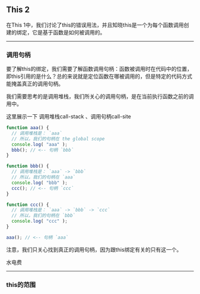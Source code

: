 
## This 2

在This 1中，我们讨论了this的错误用法，并且知晓this是一个为每个函数调用创建的绑定，它是基于函数是如何被调用的。

---
### 调用句柄
要了解this的绑定，我们需要了解函数调用句柄：函数被调用时在代码中的位置，即this引用的是什么？总的来说就是定位函数在哪被调用的，但是特定的代码方式能掩盖真正的调用句柄。

我们需要思考的是调用堆栈，我们所关心的调用句柄，是在当前执行函数之前的调用中。

这里展示一下 调用堆栈call-stack 、调用句柄call-site
```js
function aaa() {
  // 调用堆栈是： `aaa`
  // 所以，我们的句柄在 the global scope
  console.log( "aaa" );
  bbb(); // <-- 句柄 `bbb`
}

function bbb() {
  // 调用堆栈是： `aaa` -> `bbb`
  // 所以，我们的句柄在 `aaa`
  console.log( "bbb" );
  ccc(); // <-- 句柄 `ccc`
}

function ccc() {
  // 调用堆栈是： `aaa` -> `bbb` -> `ccc`
  // 所以，我们的句柄在 `bbb`
  console.log( "ccc" );
}

aaa(); // <-- 句柄 `aaa`
```
注意，我们只关心找到真正的调用句柄，因为跟this绑定有关的只有这一个。

水电费

<!-- Indirection -->







---
### this的范围
